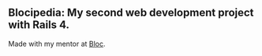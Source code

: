 ## Blocipedia: My second web development project with Rails 4.

Made with my mentor at [Bloc](http://bloc.io).